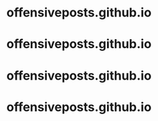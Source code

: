 # offensiveposts.github.io
# offensiveposts.github.io
# offensiveposts.github.io
# offensiveposts.github.io
